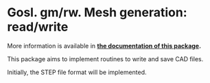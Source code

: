 # Gosl. gm/rw. Mesh generation: read/write

More information is available in **[the documentation of this package](https://godoc.org/github.com/cpmech/gosl/gm/rw).**

This package aims to implement routines to write and save CAD files.

Initially, the STEP file format will be implemented.
